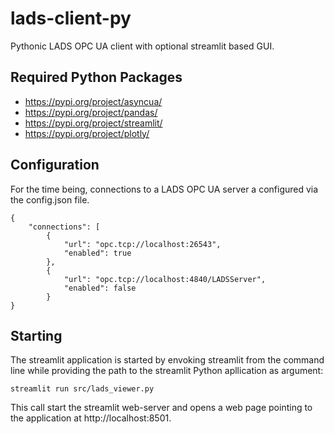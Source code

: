 # lads-client-py
Pythonic LADS OPC UA client with optional streamlit based GUI.

## Required Python Packages
* https://pypi.org/project/asyncua/
* https://pypi.org/project/pandas/
* https://pypi.org/project/streamlit/
* https://pypi.org/project/plotly/

## Configuration
For the time being, connections to a LADS OPC UA server a configured via the config.json file.
```
{
    "connections": [
        {
            "url": "opc.tcp://localhost:26543",
            "enabled": true
        },
        {
            "url": "opc.tcp://localhost:4840/LADSServer",
            "enabled": false
        }
}
```
## Starting
The streamlit application is started by envoking streamlit from the command line while providing the path to the streamlit Python apllication as argument:
```
streamlit run src/lads_viewer.py
```
This call start the streamlit web-server and opens a web page pointing to the application at http://localhost:8501.



